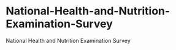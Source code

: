 # National-Health-and-Nutrition-Examination-Survey
National Health and Nutrition Examination Survey
